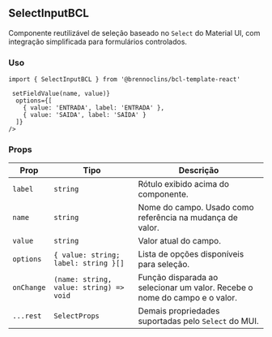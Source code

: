 <h2>SelectInputBCL</h2>

<p>Componente reutilizável de seleção baseado no <code>Select</code> do Material UI, com integração simplificada para formulários controlados.</p>

<h3>Uso</h3>

<pre><code>import { SelectInputBCL } from '@brennoclins/bcl-template-react'

<SelectInputBCL
  label="Tipo de Apropriação"
  name="tipo"
  value={values.tipo}
  onChange={(name, value) => setFieldValue(name, value)}
  options={[
    { value: 'ENTRADA', label: 'ENTRADA' },
    { value: 'SAIDA', label: 'SAÍDA' }
  ]}
/></code></pre>

<h3>Props</h3>

<table>
  <thead>
    <tr>
      <th>Prop</th>
      <th>Tipo</th>
      <th>Descrição</th>
    </tr>
  </thead>
  <tbody>
    <tr>
      <td><code>label</code></td>
      <td><code>string</code></td>
      <td>Rótulo exibido acima do componente.</td>
    </tr>
    <tr>
      <td><code>name</code></td>
      <td><code>string</code></td>
      <td>Nome do campo. Usado como referência na mudança de valor.</td>
    </tr>
    <tr>
      <td><code>value</code></td>
      <td><code>string</code></td>
      <td>Valor atual do campo.</td>
    </tr>
    <tr>
      <td><code>options</code></td>
      <td><code>{ value: string; label: string }[]</code></td>
      <td>Lista de opções disponíveis para seleção.</td>
    </tr>
    <tr>
      <td><code>onChange</code></td>
      <td><code>(name: string, value: string) =&gt; void</code></td>
      <td>Função disparada ao selecionar um valor. Recebe o nome do campo e o valor.</td>
    </tr>
    <tr>
      <td><code>...rest</code></td>
      <td><code>SelectProps</code></td>
      <td>Demais propriedades suportadas pelo <code>Select</code> do MUI.</td>
    </tr>
  </tbody>
</table>
